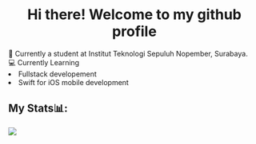 <h1 align="center">Hi there! Welcome to my github profile</h1>
🔭 Currently a student at Institut Teknologi Sepuluh Nopember, Surabaya.<br>
💻 Currently Learning 
<li> Fullstack developement
<li> Swift for iOS mobile development

<h2>My Stats📊:</h2>

<!-- ![](https://github-readme-stats.vercel.app//api?username=Cruizard&count_private=true&show_icons=true&theme=synthwave&hide_border=false)
![](https://github-readme-streak-stats.herokuapp.com/?user=Cruizard&theme=synthwave&hide_border=false)  --> <! --uncomment when uh... secure :D-- >
![](https://github-readme-stats.vercel.app/api/top-langs/?username=Cruizard&theme=synthwave&hide_border=false&include_all_commits=true&count_private=true&layout=compact)



<!--

- 🔭 I’m currently working on ...
- 🌱 I’m currently learning ...
- 👯 I’m looking to collaborate on ...
- 🤔 I’m looking for help with ...
- 💬 Ask me about ...
- 📫 How to reach me: ...
- 😄 Pronouns: ...
- ⚡ Fun fact: ...
-->
